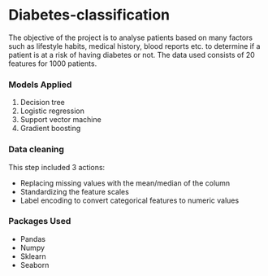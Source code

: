 # Diabetes-classification

The objective of the project is to analyse patients based on many factors such as lifestyle habits, medical history, blood reports etc. to determine if a patient is at a risk of having diabetes or not. The data used consists of 20 features for 1000 patients.

### Models Applied
1. Decision tree
2. Logistic regression
3. Support vector machine
4. Gradient boosting

### Data cleaning
This step included 3 actions:
- Replacing missing values with the mean/median of the column
- Standardizing the feature scales
- Label encoding to convert categorical features to numeric values

### Packages Used
- Pandas
- Numpy
- Sklearn
- Seaborn
